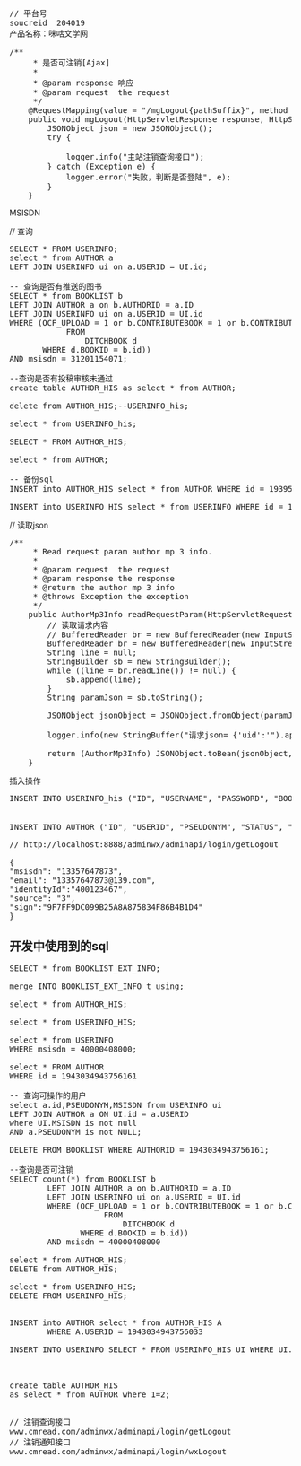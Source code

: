 <pre>
// 平台号
soucreid  204019
产品名称：咪咕文学网

/**
     * 是否可注销[Ajax]
     *
     * @param response 响应
     * @param request  the request
     */
    @RequestMapping(value = "/mgLogout{pathSuffix}", method = RequestMethod.GET)
    public void mgLogout(HttpServletResponse response, HttpServletRequest request) {
        JSONObject json = new JSONObject();
        try {
            
            logger.info("主站注销查询接口");
        } catch (Exception e) {
            logger.error("失败，判断是否登陆", e);
        }
    }
</pre>

MSISDN

// 查询
<pre>
SELECT * FROM USERINFO;
select * from AUTHOR a
LEFT JOIN USERINFO ui on a.USERID = UI.id;

-- 查询是否有推送的图书
SELECT * from BOOKLIST b
LEFT JOIN AUTHOR a on b.AUTHORID = a.ID
LEFT JOIN USERINFO ui on a.USERID = UI.id
WHERE (OCF_UPLOAD = 1 or b.CONTRIBUTEBOOK = 1 or b.CONTRIBUTEBOOK = 2 or EXISTS (SELECT COUNT(DITCHBOOKID)
            FROM
                DITCHBOOK d
       WHERE d.BOOKID = b.id)) 
AND msisdn = 31201154071;

--查询是否有投稿审核未通过
create table AUTHOR_HIS as select * from AUTHOR;

delete from AUTHOR_HIS;--USERINFO_his;

select * from USERINFO_his;

SELECT * FROM AUTHOR_HIS;

select * from AUTHOR;

-- 备份sql
INSERT into AUTHOR_HIS select * from AUTHOR WHERE id = 1939521719121153;

INSERT into USERINFO_HIS select * from USERINFO WHERE id = 14875531831346;
</pre>


// 读取json
<pre>
/**
     * Read request param author mp 3 info.
     *
     * @param request  the request
     * @param response the response
     * @return the author mp 3 info
     * @throws Exception the exception
     */
    public AuthorMp3Info readRequestParam(HttpServletRequest request, HttpServletResponse response) throws Exception {
        // 读取请求内容
        // BufferedReader br = new BufferedReader(new InputStreamReader(request.getInputStream()));
        BufferedReader br = new BufferedReader(new InputStreamReader(request.getInputStream(), "UTF-8"));
        String line = null;
        StringBuilder sb = new StringBuilder();
        while ((line = br.readLine()) != null) {
            sb.append(line);
        }
        String paramJson = sb.toString();

        JSONObject jsonObject = JSONObject.fromObject(paramJson);

        logger.info(new StringBuffer("请求json= {'uid':'").append(jsonObject.get("uid")).append("','fname':'").append(jsonObject.get("fname")).append("'}").toString());

        return (AuthorMp3Info) JSONObject.toBean(jsonObject, AuthorMp3Info.class);
    }
</pre>


插入操作
<pre>
INSERT INTO USERINFO_his ("ID", "USERNAME", "PASSWORD", "BOOKRACK", "STATUS", "SENDTIME", "IP", "ISADMIN", "GRADE", "INTEGRAL", "VIPGRADE", "ISVIP", "TOKEN", "SOURCE", "CLIENTID", "SINA_UID", "QQ_UID", "TEL", "CM", "ADDTIME", "IS_TUTOR", "FAILLOGINCOUNT", "MSISDN", "TMP_PASS", "TMP_PASS_TIME") VALUES ('1942888053053697', '1942888053053697', 'E10ADC3949BA59ABBE56E057F20F883E', '4', '0', TO_DATE('2018-03-29 10:08:36', 'SYYYY-MM-DD HH24:MI:SS'), '117.149.10.42', '0', '0', '45', '0', '0', NULL, NULL, NULL, NULL, NULL, NULL, NULL, NULL, '0', NULL, '31200870307', '971732', TO_DATE('2018-02-26 14:33:20', 'SYYYY-MM-DD HH24:MI:SS'));


INSERT INTO AUTHOR ("ID", "USERID", "PSEUDONYM", "STATUS", "ADDTIME", "AUTHORGRADE", "AUTHORINTEGRAL", "AUTHOR_INTRO", "IDENTITYCRAD", "TEL", "DAY_MEDAL_STATUS", "MONTH_MEDAL_STATUS", "REC_TEXT", "AUTHORTYPE", "AUTHENTICATION", "CONTRIBUTEAUTHOR", "REJECT", "ISSET", "QQ") VALUES ('1942888053053825', '1942888053053697', '5213测试51', '1', TO_DATE('2018-02-07 09:44:48', 'SYYYY-MM-DD HH24:MI:SS'), '文坛新秀', '20', '5213-增加作者个人主页入口，作者测试账号，作者测试账号551', '142723199009201234', '13516718551', '0', '0', NULL, '2', NULL, '1', NULL, '1', '1003670850');
</pre>

<pre>
// http://localhost:8888/adminwx/adminapi/login/getLogout

{
"msisdn": "13357647873",
"email": "13357647873@139.com",
"identityId":"400123467",
"source": "3",
"sign":"9F7FF9DC099B25A8A875834F86B4B1D4"
}
</pre>

## 开发中使用到的sql
<pre>
SELECT * from BOOKLIST_EXT_INFO;

merge INTO BOOKLIST_EXT_INFO t using;

select * from AUTHOR_HIS;

select * from USERINFO_HIS;

select * from USERINFO
WHERE msisdn = 40000408000;

select * FROM AUTHOR 
WHERE id = 1943034943756161

-- 查询可操作的用户
select a.id,PSEUDONYM,MSISDN from USERINFO ui
LEFT JOIN AUTHOR a ON UI.id = a.USERID 
where UI.MSISDN is not null
AND a.PSEUDONYM is not NULL;

DELETE FROM BOOKLIST WHERE AUTHORID = 1943034943756161;

--查询是否可注销
SELECT count(*) from BOOKLIST b
        LEFT JOIN AUTHOR a on b.AUTHORID = a.ID
        LEFT JOIN USERINFO ui on a.USERID = UI.id
        WHERE (OCF_UPLOAD = 1 or b.CONTRIBUTEBOOK = 1 or b.CONTRIBUTEBOOK = 2 or EXISTS (SELECT COUNT(DITCHBOOKID)
                    FROM
                        DITCHBOOK d
               WHERE d.BOOKID = b.id))
        AND msisdn = 40000408000

select * from AUTHOR_HIS;
DELETE from AUTHOR_HIS;

select * from USERINFO_HIS;
DELETE FROM USERINFO_HIS;


INSERT into AUTHOR select * from AUTHOR_HIS A
        WHERE A.USERID = 1943034943756033

INSERT INTO USERINFO SELECT * FROM USERINFO_HIS UI WHERE UI.MSISDN = 40000408000



create table AUTHOR_HIS   
as select * from AUTHOR where 1=2; 

</pre>

<pre>
// 注销查询接口 
www.cmread.com/adminwx/adminapi/login/getLogout
// 注销通知接口
www.cmread.com/adminwx/adminapi/login/wxLogout
</pre>
